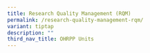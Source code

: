 ```yaml
---
title: Research Quality Management (RQM)
permalink: /research-quality-management-rqm/
variant: tiptap
description: ""
third_nav_title: OHRPP Units
---
```

